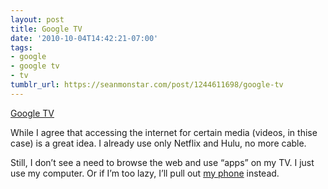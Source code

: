 ```yaml
---
layout: post
title: Google TV
date: '2010-10-04T14:42:21-07:00'
tags:
- google
- google tv
- tv
tumblr_url: https://seanmonstar.com/post/1244611698/google-tv
---
```

[Google TV](http://www.google.com/tv/)  

While I agree that accessing the internet for certain media (videos, in thise case) is a great idea. I already use only Netflix and Hulu, no more cable.

Still, I don’t see a need to browse the web and use “apps” on my TV. I just use my computer. Or if I’m too lazy, I’ll pull out [my phone](http://seanmonstar.com/2022/07/28/2010-09-29-samsung-galaxy-vibrant-review.html) instead.

